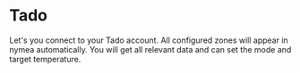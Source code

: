 # Tado

Let's you connect to your Tado account. All configured zones will appear in nymea automatically.
You will get all relevant data and can set the mode and target temperature.
